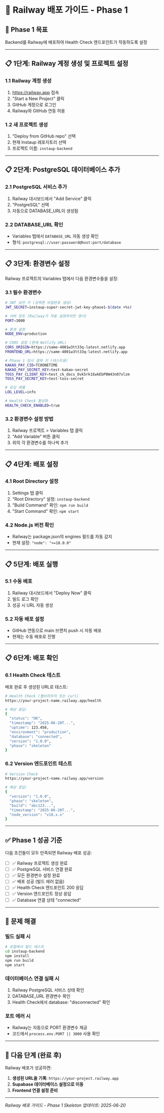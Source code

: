 # 🚂 Railway 배포 가이드 - Phase 1

## 🎯 Phase 1 목표
Backend를 Railway에 배포하여 Health Check 엔드포인트가 작동하도록 설정

---

## 📋 1단계: Railway 계정 생성 및 프로젝트 설정

### 1.1 Railway 계정 생성
1. https://railway.app 접속
2. "Start a New Project" 클릭
3. GitHub 계정으로 로그인
4. Railway와 GitHub 연동 허용

### 1.2 새 프로젝트 생성
1. "Deploy from GitHub repo" 선택
2. 현재 Instaup 레포지토리 선택
3. 프로젝트 이름: `instaup-backend`

---

## 📋 2단계: PostgreSQL 데이터베이스 추가

### 2.1 PostgreSQL 서비스 추가
1. Railway 대시보드에서 "Add Service" 클릭
2. "PostgreSQL" 선택
3. 자동으로 DATABASE_URL이 생성됨

### 2.2 DATABASE_URL 확인
- Variables 탭에서 `DATABASE_URL` 자동 생성 확인
- 형식: `postgresql://user:password@host:port/database`

---

## 📋 3단계: 환경변수 설정

Railway 프로젝트의 Variables 탭에서 다음 환경변수들을 설정:

### 3.1 필수 환경변수
```bash
# JWT 보안 키 (강력한 비밀번호 생성)
JWT_SECRET=instaup-super-secret-jwt-key-phase1-$(date +%s)

# 서버 포트 (Railway가 자동 설정하지만 명시)
PORT=3000

# 환경 설정
NODE_ENV=production

# CORS 설정 (현재 Netlify URL)
CORS_ORIGIN=https://same-4001w3tt33q-latest.netlify.app
FRONTEND_URL=https://same-4001w3tt33q-latest.netlify.app

# Phase 1 임시 결제 키 (테스트용)
KAKAO_PAY_CID=TC0ONETIME
KAKAO_PAY_SECRET_KEY=test-kakao-secret
TOSS_PAY_CLIENT_KEY=test_ck_docs_Ovk5rk1EwkEbP0W43n07xlzm
TOSS_PAY_SECRET_KEY=test-toss-secret

# 로깅 레벨
LOG_LEVEL=info

# Health Check 활성화
HEALTH_CHECK_ENABLED=true
```

### 3.2 환경변수 설정 방법
1. Railway 프로젝트 > Variables 탭 클릭
2. "Add Variable" 버튼 클릭
3. 위의 각 환경변수를 하나씩 추가

---

## 📋 4단계: 배포 설정

### 4.1 Root Directory 설정
1. Settings 탭 클릭
2. "Root Directory" 설정: `instaup-backend`
3. "Build Command" 확인: `npm run build`
4. "Start Command" 확인: `npm start`

### 4.2 Node.js 버전 확인
- Railway는 package.json의 engines 필드를 자동 감지
- 현재 설정: `"node": ">=18.0.0"`

---

## 📋 5단계: 배포 실행

### 5.1 수동 배포
1. Railway 대시보드에서 "Deploy Now" 클릭
2. 빌드 로그 확인
3. 성공 시 URL 자동 생성

### 5.2 자동 배포 설정
- GitHub 연동으로 main 브랜치 push 시 자동 배포
- 현재는 수동 배포로 진행

---

## 📋 6단계: 배포 확인

### 6.1 Health Check 테스트
배포 완료 후 생성된 URL로 테스트:

```bash
# Health Check (웹브라우저 또는 curl)
https://your-project-name.railway.app/health

# 예상 응답:
{
  "status": "OK",
  "timestamp": "2025-06-20T...",
  "uptime": 123.456,
  "environment": "production",
  "database": "connected",
  "version": "1.0.0",
  "phase": "skeleton"
}
```

### 6.2 Version 엔드포인트 테스트
```bash
# Version Check
https://your-project-name.railway.app/version

# 예상 응답:
{
  "version": "1.0.0",
  "phase": "skeleton",
  "build": "abc123...",
  "timestamp": "2025-06-20T...",
  "node_version": "v18.x.x"
}
```

---

## ✅ Phase 1 성공 기준

다음 조건들이 모두 만족되면 Railway 배포 성공:

- [ ] ✅ Railway 프로젝트 생성 완료
- [ ] ✅ PostgreSQL 서비스 연결 완료
- [ ] ✅ 모든 환경변수 설정 완료
- [ ] ✅ 배포 성공 (빌드 에러 없음)
- [ ] ✅ Health Check 엔드포인트 200 응답
- [ ] ✅ Version 엔드포인트 정상 응답
- [ ] ✅ Database 연결 상태 "connected"

---

## 🚨 문제 해결

### 빌드 실패 시
```bash
# 로컬에서 빌드 테스트
cd instaup-backend
npm install
npm run build
npm start
```

### 데이터베이스 연결 실패 시
1. Railway PostgreSQL 서비스 상태 확인
2. DATABASE_URL 환경변수 확인
3. Health Check에서 database: "disconnected" 확인

### 포트 에러 시
- Railway는 자동으로 PORT 환경변수 제공
- 코드에서 `process.env.PORT || 3000` 사용 확인

---

## 📝 다음 단계 (완료 후)

Railway 배포가 성공하면:
1. **생성된 URL을 기록**: `https://your-project.railway.app`
2. **Supabase 데이터베이스 설정으로 이동**
3. **Frontend 연결 설정 준비**

---

*Railway 배포 가이드 - Phase 1 Skeleton*
*업데이트: 2025-06-20*
